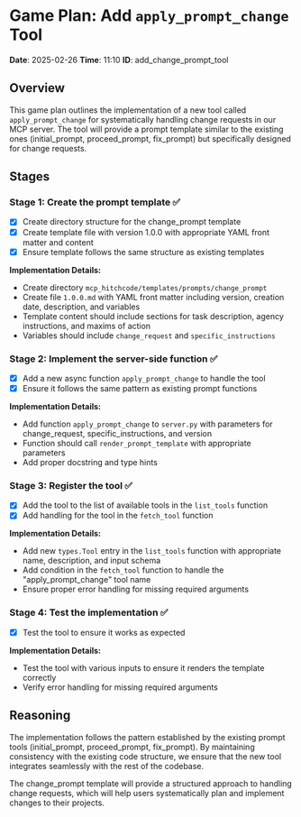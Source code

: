 # Game Plan: Add `apply_prompt_change` Tool

**Date**: 2025-02-26
**Time**: 11:10
**ID**: add_change_prompt_tool

## Overview

This game plan outlines the implementation of a new tool called `apply_prompt_change` for systematically handling change requests in our MCP server. The tool will provide a prompt template similar to the existing ones (initial_prompt, proceed_prompt, fix_prompt) but specifically designed for change requests.

## Stages

### Stage 1: Create the prompt template ✅

- [x] Create directory structure for the change_prompt template
- [x] Create template file with version 1.0.0 with appropriate YAML front matter and content
- [x] Ensure template follows the same structure as existing templates

**Implementation Details:**
- Create directory `mcp_hitchcode/templates/prompts/change_prompt`
- Create file `1.0.0.md` with YAML front matter including version, creation date, description, and variables
- Template content should include sections for task description, agency instructions, and maxims of action
- Variables should include `change_request` and `specific_instructions`

### Stage 2: Implement the server-side function ✅

- [x] Add a new async function `apply_prompt_change` to handle the tool
- [x] Ensure it follows the same pattern as existing prompt functions

**Implementation Details:**
- Add function `apply_prompt_change` to `server.py` with parameters for change_request, specific_instructions, and version
- Function should call `render_prompt_template` with appropriate parameters
- Add proper docstring and type hints

### Stage 3: Register the tool ✅

- [x] Add the tool to the list of available tools in the `list_tools` function
- [x] Add handling for the tool in the `fetch_tool` function

**Implementation Details:**
- Add new `types.Tool` entry in the `list_tools` function with appropriate name, description, and input schema
- Add condition in the `fetch_tool` function to handle the "apply_prompt_change" tool name
- Ensure proper error handling for missing required arguments

### Stage 4: Test the implementation ✅

- [x] Test the tool to ensure it works as expected

**Implementation Details:**
- Test the tool with various inputs to ensure it renders the template correctly
- Verify error handling for missing required arguments

## Reasoning

The implementation follows the pattern established by the existing prompt tools (initial_prompt, proceed_prompt, fix_prompt). By maintaining consistency with the existing code structure, we ensure that the new tool integrates seamlessly with the rest of the codebase.

The change_prompt template will provide a structured approach to handling change requests, which will help users systematically plan and implement changes to their projects. 
